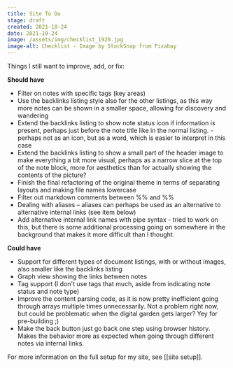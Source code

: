 ```yaml
---
title: Site To Do
stage: draft
created: 2021-10-24
date: 2021-10-24
image: /assets/img/checklist_1920.jpg
image-alt: Checklist - Image by StockSnap from Pixabay
---
```


Things I still want to improve, add, or fix:

**Should have**
- Filter on notes with specific tags (key areas)
- Use the backlinks listing style also for the other listings, as this way more notes can be shown in a smaller space, allowing for discovery and wandering
- Extend the backlinks listing to show note status icon if information is present, perhaps just before the note title like in the normal listing. - perhaps not as an icon, but as a word, which is easier to interpret in this case
- Extend the backlinks listing to show a small part of the header image to make everything a bit more visual, perhaps as a narrow slice at the top of the note block, more for aesthetics than for actually showing the contents of the picture?
- Finish the final refactoring of the original theme in terms of separating layouts and making file names lowercase
- Filter out markdown comments between %% and %%
- Dealing with aliases – aliases can perhaps be used as an alternative to alternative internal links (see item below)
- Add alternative internal link names with pipe syntax - tried to work on this, but there is some additional processing going on somewhere in the background that makes it more difficult than I thought.

**Could have**
- Support for different types of document listings, with or without images, also smaller like the backlinks listing
- Graph view showing the links between notes
- Tag support (I don't use tags that much, aside from indicating note status and note type)
- Improve the content parsing code, as it is now pretty inefficient going through arrays multiple times unnecessarily. Not a problem right now, but could be problematic when the digital garden gets larger? Yey for pre-building ;)
- Make the back button just go back one step using browser history. Makes the behavior more as expected when going through different notes via internal links.

For more information on the full setup for my site, see [[site setup]].